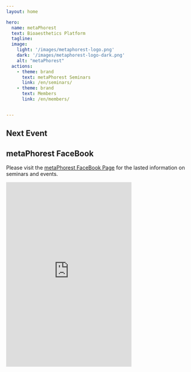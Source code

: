 ```yaml
---
layout: home

hero:
  name: metaPhorest
  text: Bioaesthetics Platform
  tagline:
  image:
    light: '/images/metaphorest-logo.png'
    dark: '/images/metaphorest-logo-dark.png'
    alt: "metaPhorest"
  actions:
    - theme: brand
      text: metaPhorest Seminars
      link: /en/seminars/
    - theme: brand
      text: Members
      link: /en/members/


---
```


## Next Event

<Event
  header = "97th metaPhorest Seminar: BCL/Georg Tremmel & Mariko Sakuragi"
  date = "October 18th, 2024 (Friday) 19:00 (online)"
  link = "/en/seminars/097"
  image = "/seminars/097/097_preview_landscape.jpg"
/>


## metaPhorest FaceBook

Please visit the [metaPhorest FaceBook Page](http://facebook.com/metaphorest.net/) for the lasted information on seminars and events.

<iframe src="https://www.facebook.com/plugins/page.php?href=https%3A%2F%2Fwww.facebook.com%2Fmetaphorest.net&tabs=timeline&width=340&height=500&small_header=false&adapt_container_width=true&hide_cover=false&show_facepile=true&appId=107940335913847" width="340" height="500" style="border:none;overflow:hidden" scrolling="no" frameborder="0" allowfullscreen="true" allow="autoplay; clipboard-write; encrypted-media; picture-in-picture; web-share"></iframe>
